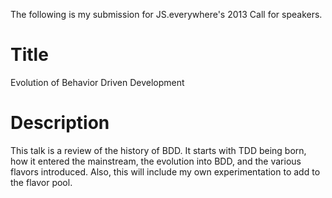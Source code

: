 The following is my submission for JS.everywhere's 2013 Call for speakers.

# Title
Evolution of Behavior Driven Development

# Description
This talk is a review of the history of BDD. It starts with TDD being born, how it entered the mainstream, the evolution into BDD, and the various flavors introduced. Also, this will include my own experimentation to add to the flavor pool.